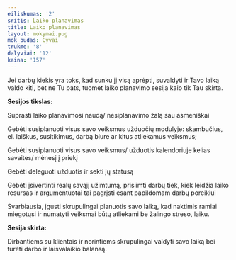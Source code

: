 ```yaml
---
eiliskumas: '2'
sritis: Laiko planavimas
title: Laiko planavimas
layout: mokymai.pug
mok_budas: Gyvai
trukme: '8'
dalyviai: '12'
kaina: '157'
---
```

Jei darbų kiekis yra toks, kad sunku jį visą aprėpti, suvaldyti ir Tavo laiką valdo kiti, bet ne Tu pats, tuomet laiko planavimo sesija kaip tik Tau skirta.

**Sesijos tikslas:**

Suprasti laiko planavimosi naudą/ nesiplanavimo žalą sau asmeniškai 

Gebėti susiplanuoti visus savo veiksmus užduočių modulyje: skambučius, el. laiškus, susitikimus, darbą biure ar kitus atliekamus veiksmus;

Gebėti susiplanuoti visus savo veiksmus/ užduotis kalendoriuje kelias savaites/ mėnesį į priekį

Gebėti deleguoti užduotis ir sekti jų statusą

Gebėti įsivertinti realų savąjį užimtumą, prisiimti darbų tiek, kiek leidžia laiko resursas ir argumentuotai tai pagrįsti esant papildomam darbų poreikiui

Svarbiausia, įgusti skrupulingai planuotis savo laiką, kad naktimis ramiai miegotųsi ir numatyti veiksmai būtų atliekami be žalingo streso, laiku.

**Sesija skirta:**

Dirbantiems su klientais ir norintiems skrupulingai valdyti savo laiką bei turėti darbo ir laisvalaikio balansą.
